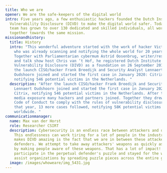 ```yaml
---
title: Who we are
opener: We are the safe-keepers of the digital world
intro: Five years ago, a few enthusiastic hackers founded the Dutch Institute of
  Vulnerability Disclosure (DIVD) to make the digital world safer. Today, our
  team has grown to over 130 dedicated and skilled individuals, all working
  together towards the same mission.
missionandhistory:
  title: History
  intro: "This wonderful adventure started with the work of hacker Victor Gevers,
    who was already scanning and notifying the whole world for 20 years.
    Together with Parliamentarian cybermum Astrid Oosenbrug, writer/researcher
    and talk show host Chris van ‘t Hof, he registered Dutch Institute of
    Vulnerability Disclosure (DIVD) as a foundation on 26 September 2019. After
    the launch CISO/hacker Frank Breedijk and Security Analyst Lennaert
    Oudshoorn joined and started the first case in January 2020: Citrix,
    notifying 546 potential victims in the Netherlands. "
  description: "After the launch CISO/hacker Frank Breedijk and Security Analyst
    Lennaert Oudshoorn joined and started the first case in January 2020:
    Citrix, notifying 546 potential victims in the Netherlands. After this first
    media exposure many hackers and partners joined. Together they drew up a
    Code of Conduct to comply with the rules of vulnerability disclosure. In
    that year, 13 more cases followed, notifying 58K potential victims
    worldwide. "
communicationmanager:
  name: Max van der Horst
  role: Researcher CSIRT
  description: Cybersecurity is an endless race between attackers and defenders.
    This endlessness can work tiring for a lot of people in the industry. What
    makes DIVD amazing is the fact that we are in between these attackers and
    defenders. We attempt to take away attackers' weapons as quickly as possible
    by making people aware of these weapons. That has a lot of impact! I came to
    participate in the perpetual defender's puzzle and stayed for the way we
    assist organizations by spreading puzzle pieces across the entire globe.
  image: /images/whoweare/img_5431.jpg
---
```

